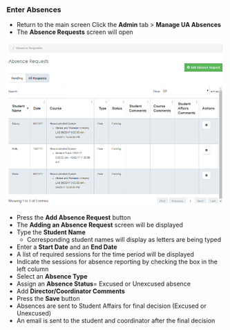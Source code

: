 ###	Enter Absences
* Return to the main screen
Click the **Admin** tab > **Manage UA Absences**
* The **Absence Requests** screen will open

![Absences Main](./images/AbsencesMain_Coordinator.png)

* Press the **Add Absence Request** button
* The **Adding an Absence Request** screen will be displayed
* Type the **Student Name**
  * Corresponding student names will display as letters are being typed
* Enter a **Start Date** and an **End Date**
* A list of required sessions for the time period will be displayed
* Indicate the sessions for absence reporting by checking the box in the left column
* Select an **Absence Type**
* Assign an **Absence Status**= Excused or Unexcused absence
* Add **Director/Coordinator Comments**
* Press the **Save** button
* Absences are sent to Student Affairs for final decision (Excused or Unexcused)
* An email is sent to the student and coordinator after the final decision
